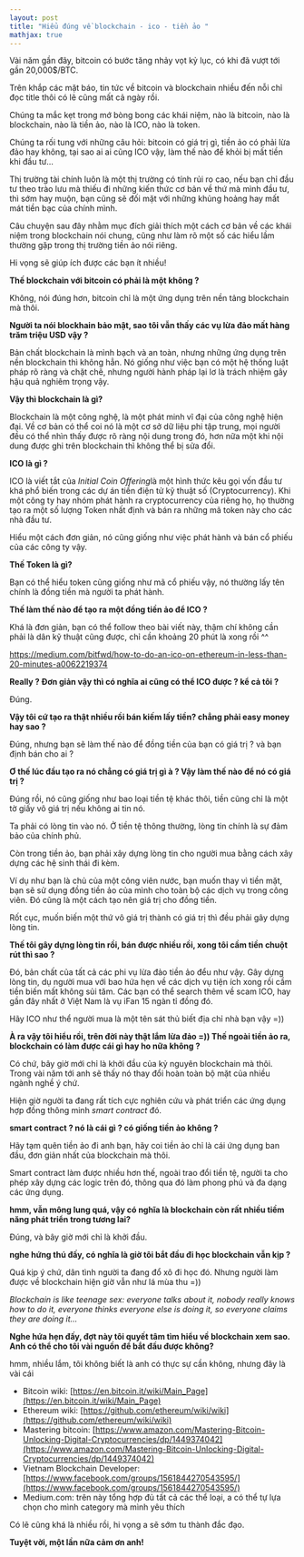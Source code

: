 ```yaml
---
layout: post
title: "Hiểu đúng về blockchain - ico - tiền ảo "
mathjax: true
---
```

Vài năm gần đây, bitcoin có bước tăng nhảy vọt kỷ lục, có khi đã vượt tới gần 20,000$/BTC.

Trên khắp các mặt báo, tin tức về bitcoin và blockchain nhiều đến nỗi chỉ đọc title thôi có lẽ cũng mất cả ngày rồi.

Chúng ta mắc kẹt trong mớ bòng bong các khái niệm, nào là bitcoin, nào là blockchain, nào là tiền ảo, nào là ICO, nào là token.

Chúng ta rối tung với những câu hỏi: bitcoin có giá trị gì, tiền ảo có phải lừa đảo hay không, tại sao ai ai cũng ICO vậy, làm thế nào để khỏi bị mất tiền khi đầu tư...

Thị trường tài chính luôn là một thị trường có tính rủi ro cao, nếu bạn chỉ đầu tư theo trào lưu mà thiếu đi những kiến thức cơ bản về thứ mà mình đầu tư, thì sớm hay muộn, bạn cũng sẽ đối mặt với những khủng hoảng hay mất mát tiền bạc của chính mình.

Câu chuyện sau đây nhằm mục đích giải thích một cách cơ bản về các khái niệm trong blockchain nói chung, cũng như làm rõ một số các hiểu lầm thường gặp trong thị trường tiền ảo nói riêng.

Hi vọng sẽ giúp ích được các bạn ít nhiều!

**Thế blockchain với bitcoin có phải là một không ?**

Không, nói đúng hơn, bitcoin chỉ là một ứng dụng trên nền tảng blockchain mà thôi.

**Người ta nói blockhain bảo mật, sao tôi vẫn thấy các vụ lừa đảo mất hàng trăm triệu USD vậy ?**

Bản chất blockchain là mình bạch và an toàn, nhưng những ứng dụng trên nền blockchain thì không hẳn. Nó giống như việc bạn có một hệ thống luật pháp rõ ràng và chặt chẽ, nhưng người hành pháp lại lơ là trách nhiệm gây hậu quả nghiêm trọng vậy.

**Vậy thì blockchain là gì?**

Blockchain là một công nghệ, là một phát minh vĩ đại của công nghệ hiện đại. Về cơ bản có thể coi nó là một cơ sở dữ liệu phi tập trung, mọi người đều có thể nhìn thấy được rõ ràng nội dung trong đó, hơn nữa một khi nội dung được ghi trên blockchain thì không thể bị sửa đổi.

**ICO là gì ?**

ICO là viết tắt của *Initial Coin Offering*là một hình thức kêu gọi vốn đầu tư khá phổ biến trong các dự án tiền điện tử kỹ thuật số (Cryptocurrency). Khi một công ty hay nhóm phát hành ra cryptocurrency của riêng họ, họ thường tạo ra một số lượng Token nhất định và bán ra những mã token này cho các nhà đầu tư.

Hiểu một cách đơn giản, nó cũng giống như việc phát hành và bán cổ phiếu của các công ty vậy.

**Thế Token là gì?**

Bạn có thể hiểu token cũng giống như mã cổ phiếu vậy, nó thường lấy tên chính là đồng tiền mà người ta phát hành.

**Thế làm thế nào để tạo ra một đồng tiền ảo để ICO ?**

Khá là đơn giản, bạn có thể follow theo bài viết này, thậm chí không cần phải là dân kỹ thuật cũng được, chỉ cần khoảng 20 phút là xong rồi ^^

https://medium.com/bitfwd/how-to-do-an-ico-on-ethereum-in-less-than-20-minutes-a0062219374

**Really ? Đơn giản vậy thì có nghĩa ai cũng có thể ICO được ? kể cả tôi ?**

Đúng.

**Vậy tôi cứ tạo ra thật nhiều rồi bán kiếm lấy tiền? chẳng phải easy money hay sao ?**

Đúng, nhưng bạn sẽ làm thế nào để đồng tiền của bạn có giá trị ? và bạn định bán cho ai ?

**Ơ thế lúc đầu tạo ra nó chẳng có giá trị gì à ? Vậy làm thế nào để nó có giá trị ?**

Đúng rồi, nó cũng giống như bao loại tiền tệ khác thôi, tiền cũng chỉ là một tờ giấy vô giá trị nếu không ai tin nó.

Ta phải có lòng tin vào nó. Ở tiền tệ thông thường, lòng tin chính là sự đảm bảo của chính phủ.

Còn trong tiền ảo, bạn phải xây dựng lòng tin cho người mua bằng cách xây dựng các hệ sinh thái đi kèm.

Ví dụ như bạn là chủ của một công viên nước, bạn muốn thay vì tiền mặt, bạn sẽ sử dụng đồng tiền ảo của mình cho toàn bộ các dịch vụ trong công viên. Đó cũng là một cách tạo nên giá trị cho đồng tiền.

Rốt cục, muốn biến một thứ vô giá trị thành có giá trị thì đều phải gây dựng lòng tin.

**Thế tôi gây dựng lòng tin rồi, bán được nhiều rồi, xong tôi cầm tiền chuột rút thì sao ?**

Đó, bản chất của tất cả các phi vụ lừa đảo tiền ảo đểu như vậy. Gây dựng lòng tin, dụ người mua với bao hứa hẹn về các dịch vụ tiện ích xong rồi cầm tiền biến mất không sủi tăm. Các bạn có thể search thêm về scam ICO, hay gần đây nhất ở Việt Nam là vụ iFan 15 ngàn tỉ đồng đó.

Hãy ICO như thể người mua là một tên sát thủ biết địa chỉ nhà bạn vậy =))

**À ra vậy tôi hiểu rồi, trên đời này thật lắm lừa đảo =)) Thế ngoài tiền ảo ra, blockchain có làm được cái gì hay ho nữa không ?**

Có chứ, bây giờ mới chỉ là khởi đầu của kỷ nguyên blockchain mà thôi. Trong vài năm tới anh sẽ thấy nó thay đổi hoàn toàn bộ mặt của nhiều ngành nghề ý chứ.

Hiện giờ người ta đang rất tích cực nghiên cứu và phát triển các ứng dụng hợp đồng thông minh *smart contract* đó.

**smart contract ? nó là cái gì ? có giống tiền ảo không ?**

Hãy tạm quên tiền ảo đi anh bạn, hãy coi tiền ảo chỉ là cái ứng dụng ban đầu, đơn giản nhất của blockchain mà thôi.

Smart contract làm được nhiều hơn thế, ngoài trao đổi tiền tệ, người ta cho phép xây dựng các logic trên đó, thông qua đó làm phong phú và đa dạng các ứng dụng.

**hmm, vẫn mông lung quá, vậy có nghĩa là blockchain còn rất nhiều tiềm năng phát triển trong tương lai?**

Đúng, và bây giờ mới chỉ là khởi đầu.

**nghe hứng thú đấy, có nghĩa là giờ tôi bắt đầu đi học blockchain vẫn kịp ?**

Quá kịp ý chứ, dân tình người ta đang đổ xô đi học đó. Nhưng người làm được về blockchain hiện giờ vẫn như lá mùa thu =))

*Blockchain is like teenage sex: everyone talks about it, nobody really knows how to do it, everyone thinks everyone else is doing it, so everyone claims they are doing it…*

**Nghe hứa hẹn đấy, đợt này tôi quyết tâm tìm hiểu về blockchain xem sao. Anh có thể cho tôi vài nguồn để bắt đầu được không?**

hmm, nhiều lắm, tôi không biết là anh có thực sự cần không, nhưng đây là vài cái

- Bitcoin wiki: [https://en.bitcoin.it/wiki/Main_Page](https://en.bitcoin.it/wiki/Main_Page)
- Ethereum wiki: [https://github.com/ethereum/wiki/wiki](https://github.com/ethereum/wiki/wiki)
- Mastering bitcoin: [https://www.amazon.com/Mastering-Bitcoin-Unlocking-Digital-Cryptocurrencies/dp/1449374042](https://www.amazon.com/Mastering-Bitcoin-Unlocking-Digital-Cryptocurrencies/dp/1449374042)
- Vietnam Blockchain Developer: [https://www.facebook.com/groups/1561844270543595/](https://www.facebook.com/groups/1561844270543595/)
- Medium.com: trên này tổng hợp đủ tất cả các thể loại, a có thể tự lựa chọn cho mình category mà mình yêu thích

Có lẽ cũng khá là nhiều rồi, hi vọng a sẽ sớm tu thành đắc đạo.

**Tuyệt vời, một lần nữa cảm ơn anh!**

